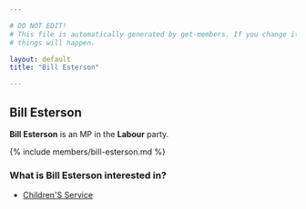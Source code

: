 ```yaml
---

# DO NOT EDIT!
# This file is automatically generated by get-members. If you change it, bad
# things will happen.

layout: default
title: "Bill Esterson"

---
```


## Bill Esterson

**Bill Esterson** is an MP in the **Labour** party.

{% include members/bill-esterson.md %}

### What is Bill Esterson interested in?


* [Children'S Service](/interests/childrens-service.html)

